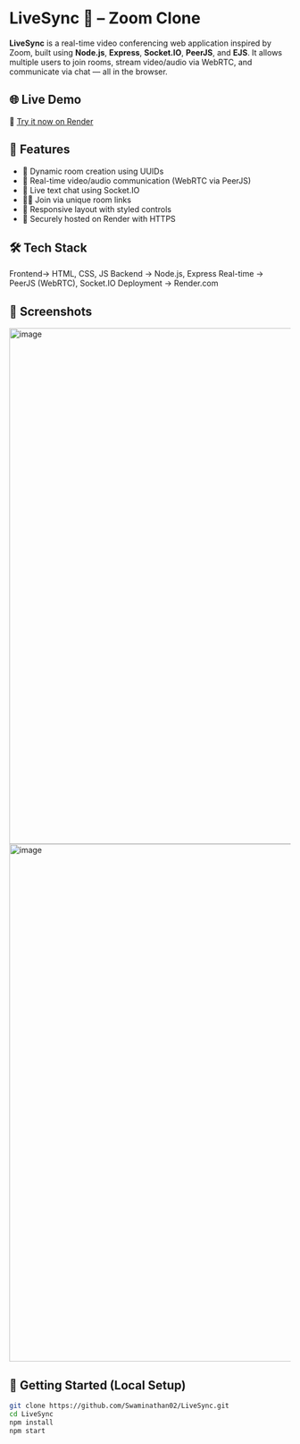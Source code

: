 # LiveSync 🎥 – Zoom Clone

**LiveSync** is a real-time video conferencing web application inspired by Zoom, built using **Node.js**, **Express**, **Socket.IO**, **PeerJS**, and **EJS**. It allows multiple users to join rooms, stream video/audio via WebRTC, and communicate via chat — all in the browser.

## 🌐 Live Demo
🔗 [Try it now on Render](https://https://livesync-8qy3.onrender.com/)

## 🚀 Features

- 🔗 Dynamic room creation using UUIDs
- 🎥 Real-time video/audio communication (WebRTC via PeerJS)
- 💬 Live text chat using Socket.IO
- 👨‍💻 Join via unique room links
- 📱 Responsive layout with styled controls
- 🔐 Securely hosted on Render with HTTPS

## 🛠 Tech Stack

 Frontend-> HTML, CSS, JS
 Backend -> Node.js, Express
 Real-time ->  PeerJS (WebRTC), Socket.IO
 Deployment -> Render.com

## 📸 Screenshots
<img width="1920" height="922" alt="image" src="https://github.com/user-attachments/assets/e3224dd6-e48b-4b30-8d9a-80f28b7e9ba3" />
<img width="1920" height="925" alt="image" src="https://github.com/user-attachments/assets/03f06344-372e-4144-bfbe-7cdcbf0f67cc" />


## 🧪 Getting Started (Local Setup)
```bash
git clone https://github.com/Swaminathan02/LiveSync.git
cd LiveSync
npm install
npm start
